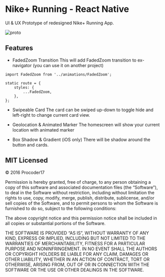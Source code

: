 # Nike+ Running - React Native

UI & UX Prototype of redesigned Nike+ Running App.

![proto](https://d13yacurqjgara.cloudfront.net/users/68551/screenshots/2764470/ezgif-3422165510.gif)

 

## Features

- FadedZoom Transition
This will add FadedZoom transition to ex-navigator (you can use it on another project)

```
import FadedZoom from '../animations/FadedZoom';

static route = {
    styles: {
        ...FadedZoom,
    },
};
```

- Swipeable Card
The card can be swiped up-down to toggle hide and left-right to change current card view.

- Geolocation & Animated Marker
The homescreen will show your current location with animated marker

- Box Shadow & Gradient
(iOS only) There will be shadow around the button and cards.

## MIT Licensed

© 2016 Procoder17

Permission is hereby granted, free of charge, to any person obtaining a copy of this software and associated documentation files (the “Software”), to deal in the Software without restriction, including without limitation the rights to use, copy, modify, merge, publish, distribute, sublicense, and/or sell copies of the Software, and to permit persons to whom the Software is furnished to do so, subject to the following conditions:

The above copyright notice and this permission notice shall be included in all copies or substantial portions of the Software.

THE SOFTWARE IS PROVIDED “AS IS”, WITHOUT WARRANTY OF ANY KIND, EXPRESS OR IMPLIED, INCLUDING BUT NOT LIMITED TO THE WARRANTIES OF MERCHANTABILITY, FITNESS FOR A PARTICULAR PURPOSE AND NONINFRINGEMENT. IN NO EVENT SHALL THE AUTHORS OR COPYRIGHT HOLDERS BE LIABLE FOR ANY CLAIM, DAMAGES OR OTHER LIABILITY, WHETHER IN AN ACTION OF CONTRACT, TORT OR OTHERWISE, ARISING FROM, OUT OF OR IN CONNECTION WITH THE SOFTWARE OR THE USE OR OTHER DEALINGS IN THE SOFTWARE.
